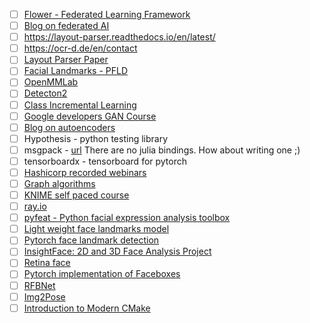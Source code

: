 - [ ]  [Flower - Federated Learning Framework](https://flower.dev/)
- [ ]  [Blog on federated AI](https://ai.googleblog.com/2017/04/federated-learning-collaborative.html)
- [ ]  https://layout-parser.readthedocs.io/en/latest/
- [ ]  https://ocr-d.de/en/contact
- [ ]  [Layout Parser Paper](https://arxiv.org/pdf/2103.15348.pdf)
- [ ]  [Facial Landmarks - PFLD](https://github.com/polarisZhao/PFLD-pytorch)
- [ ]  [OpenMMLab](https://github.com/open-mmlab)
- [ ]  [Detecton2](https://detectron2.readthedocs.io/en/latest/index.html)
- [ ]  [Class Incremental Learning](https://github.com/xialeiliu/Awesome-Incremental-Learning)
- [ ] [Google developers GAN Course](https://developers.google.com/machine-learning/gan)
- [ ] [Blog on autoencoders](https://heartbeat.comet.ml/essential-guide-to-auto-encoders-in-data-science-part-2-431c3d069f90)
- [ ] Hypothesis - python testing library
- [ ] msgpack - [url](msgpack.org)  There are no julia bindings. How about writing one ;)
- [ ] tensorboardx - tensorboard for pytorch
- [ ]  [Hashicorp recorded webinars](https://www.hashicorp.com/events/webinars/recorded?type=all)
- [ ] [Graph algorithms](https://towardsdatascience.com/data-scientists-the-five-graph-algorithms-that-you-should-know-30f454fa5513)
- [ ] [KNIME self paced course](https://www.knime.com/knime-self-paced-courses?utm_source=pardot&utm_medium=email&utm_term=&utm_content=&utm_campaign=KNIME-Inside)
- [ ]  [ray.io](https://www.ray.io/)
- [ ] [pyfeat - Python facial expression analysis toolbox](https://github.com/cosanlab/py-feat)
- [ ] [Light weight face landmarks model](https://github.com/deepinsight/insightface/tree/master/alignment/coordinate_reg)
- [ ] [Pytorch face landmark detection](https://github.com/cunjian/pytorch_face_landmark)
- [ ] [InsightFace: 2D and 3D Face Analysis Project](https://github.com/deepinsight/insightface)
- [ ] [Retina face](https://github.com/deepinsight/insightface/tree/master/detection/retinaface)
- [ ] [Pytorch implementation of Faceboxes](https://github.com/zisianw/FaceBoxes.PyTorch)
- [ ] [RFBNet](https://github.com/GOATmessi7/RFBNet)
- [ ] [Img2Pose](https://github.com/vitoralbiero/img2pose)
- [ ] [Introduction to Modern CMake](https://cliutils.gitlab.io/modern-cmake/)